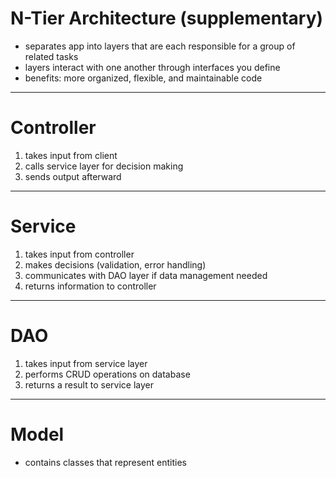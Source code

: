 # N-Tier Architecture (supplementary)
- separates app into layers that are each responsible for a group of related tasks
- layers interact with one another through interfaces you define
- benefits: more organized, flexible, and maintainable code

---

# Controller
1. takes input from client
2. calls service layer for decision making
3. sends output afterward

---

# Service
1. takes input from controller
2. makes decisions (validation, error handling)
3. communicates with DAO layer if data management needed
4. returns information to controller
---

# DAO
1. takes input from service layer
2. performs CRUD operations on database
3. returns a result to service layer
---

# Model
- contains classes that represent entities

